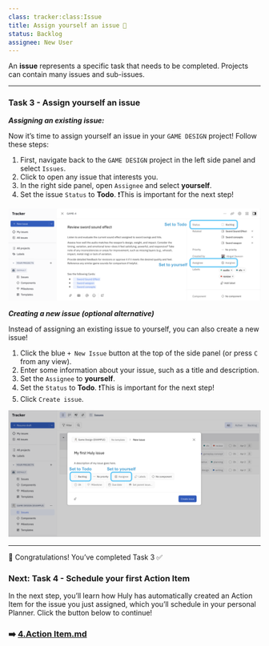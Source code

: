 ```yaml
---
class: tracker:class:Issue
title: Assign yourself an issue 📝
status: Backlog
assignee: New User
---
```


An **issue** represents a specific task that needs to be completed. Projects can contain many issues and sub-issues.

---

### Task 3 - Assign yourself an issue

**_Assigning an existing issue:_**

Now it’s time to assign yourself an issue in your `GAME DESIGN` project! Follow these steps:

1. First, navigate back to the `GAME DESIGN` project in the left side panel and select `Issues`.
2. Click to open any issue that interests you.
3. In the right side panel, open `Assignee` and select **yourself**.
4. Set the issue `Status` to **Todo**. ❗This is important for the next step!

<img src="../files/assign-issue.png" width="800"/>

**_Creating a new issue (optional alternative)_**

Instead of assigning an existing issue to yourself, you can also create a new issue!

1. Click the blue `+ New Issue` button at the top of the side panel (or press `C` from any view).
2. Enter some information about your issue, such as a title and description.
3. Set the `Assignee` to **yourself**. 
4. Set the `Status` to **Todo**. ❗This is important for the next step!
5. Click `Create issue`.

<img src="../files/new-issue.png" width="800"/>

---

🎉 Congratulations! You’ve completed Task 3 ✅  

### Next: Task 4 - Schedule your first Action Item 

In the next step, you’ll learn how Huly has automatically created an Action Item for the issue you just assigned, which you’ll schedule in your personal Planner. Click the button below to continue!

### ➡️ [4.Action Item.md](./4.ActionItem.md)
